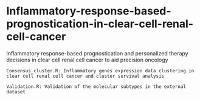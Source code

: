 # Inflammatory-response-based-prognostication-in-clear-cell-renal-cell-cancer
Inflammatory response-based prognostication and personalized therapy decisions in clear cell renal cell cancer to aid precision oncology
```
Consensus_cluster.R: Inflammatory genes expression data clustering in clear cell renal cell cancer and cluster survival analysis

Validation.R: Validation of the molecular subtypes in the external dataset
```
